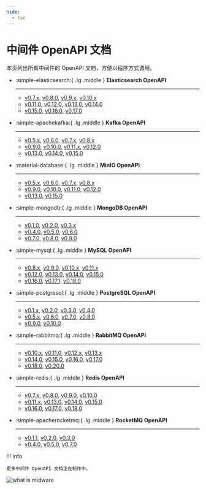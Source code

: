 ```yaml
---
hide:
  - toc
---
```


# 中间件 OpenAPI 文档

本页列出所有中间件的 OpenAPI 文档，方便以程序方式调用。

<div class="grid cards" markdown>

-   :simple-elasticsearch:{ .lg .middle } __Elasticsearch OpenAPI__

    ---

    - [v0.7.x](mcamel/elasticsearch/elasticsearch-v0.7.0.md), [v0.8.0](mcamel/elasticsearch/elasticsearch-v0.8.0.md), [v0.9.x](mcamel/elasticsearch/elasticsearch-v0.9.0.md), [v0.10.x](mcamel/elasticsearch/elasticsearch-v0.10.0.md)
    - [v0.11.0](mcamel/elasticsearch/elasticsearch-v0.11.0.md), [v0.12.0](mcamel/elasticsearch/elasticsearch-v0.12.0.md), [v0.13.0](mcamel/elasticsearch/elasticsearch-v0.13.0.md), [v0.14.0](mcamel/elasticsearch/elasticsearch-v0.14.0.md)
    - [v0.15.0](mcamel/elasticsearch/elasticsearch-v0.15.0.md), [v0.16.0](mcamel/elasticsearch/elasticsearch-v0.16.0.md), [v0.17.0](mcamel/elasticsearch/elasticsearch-v0.17.0.md)

-   :simple-apachekafka:{ .lg .middle } __Kafka OpenAPI__

    ---

    - [v0.5.x](mcamel/kafka/kafka-v0.5.0.md), [v0.6.0](mcamel/kafka/kafka-v0.6.0.md), [v0.7.x](mcamel/kafka/kafka-v0.7.0.md), [v0.8.x](mcamel/kafka/kafka-v0.8.0.md)
    - [v0.9.0](mcamel/kafka/kafka-v0.9.0.md), [v0.10.0](mcamel/kafka/kafka-v0.10.0.md), [v0.11.x](mcamel/kafka/kafka-v0.11.0.md), [v0.12.0](mcamel/kafka/kafka-v0.12.0.md)
    - [v0.13.0](mcamel/kafka/kafka-v0.13.0.md), [v0.14.0](mcamel/kafka/kafka-v0.14.0.md), [v0.15.0](mcamel/kafka/kafka-v0.15.0.md)

-   :material-database:{ .lg .middle } __MinIO OpenAPI__

    ---

    - [v0.5.x](mcamel/minio/minio-v0.5.0.md), [v0.6.0](mcamel/minio/minio-v0.6.0.md), [v0.7.x](mcamel/minio/minio-v0.7.0.md), [v0.8.x](mcamel/minio/minio-v0.8.0.md)
    - [v0.9.0](mcamel/minio/minio-v0.9.0.md), [v0.10.0](mcamel/minio/minio-v0.10.0.md), [v0.11.0](mcamel/minio/minio-v0.11.0.md), [v0.12.0](mcamel/minio/minio-v0.12.0.md)
    - [v0.13.0](mcamel/minio/minio-v0.13.0.md), [v0.15.0](mcamel/minio/minio-v0.15.0.md)

-   :simple-mongodb:{ .lg .middle } __MongoDB OpenAPI__

    ---

    - [v0.1.0](mcamel/mongodb/mongodb-v0.1.0.md), [v0.2.0](mcamel/mongodb/mongodb-v0.2.0.md), [v0.3.x](mcamel/mongodb/mongodb-v0.3.0.md)
    - [v0.4.0](mcamel/mongodb/mongodb-v0.4.0.md), [v0.5.0](mcamel/mongodb/mongodb-v0.5.0.md), [v0.6.0](mcamel/mongodb/mongodb-v0.6.0.md)
    - [v0.7.0](mcamel/mongodb/mongodb-v0.7.0.md), [v0.8.0](mcamel/mongodb/mongodb-v0.8.0.md), [v0.9.0](mcamel/mongodb/mongodb-v0.9.0.md)

-   :simple-mysql:{ .lg .middle } __MySQL OpenAPI__

    ---

    - [v0.8.x](mcamel/mysql/mysql-v0.8.0.md), [v0.9.0](mcamel/mysql/mysql-v0.9.0.md), [v0.10.x](mcamel/mysql/mysql-v0.10.0.md), [v0.11.x](mcamel/mysql/mysql-v0.11.0.md)
    - [v0.12.0](mcamel/mysql/mysql-v0.12.0.md), [v0.13.0](mcamel/mysql/mysql-v0.13.0.md), [v0.14.0](mcamel/mysql/mysql-v0.14.0.md), [v0.15.0](mcamel/mysql/mysql-v0.15.0.md)
    - [v0.16.0](mcamel/mysql/mysql-v0.16.0.md), [v0.17.1](mcamel/mysql/mysql-v0.17.1.md), [v0.18.0](mcamel/mysql/mysql-v0.18.0.md)

-   :simple-postgresql:{ .lg .middle } __PostgreSQL OpenAPI__

    ---

    - [v0.1.x](mcamel/postgresql/postgresql-v0.1.0.md), [v0.2.0](mcamel/postgresql/postgresql-v0.2.0.md), [v0.3.0](mcamel/postgresql/postgresql-v0.3.0.md), [v0.4.0](mcamel/postgresql/postgresql-v0.4.0.md)
    - [v0.5.x](mcamel/postgresql/postgresql-v0.5.0.md), [v0.6.0](mcamel/postgresql/postgresql-v0.6.0.md), [v0.7.0](mcamel/postgresql/postgresql-v0.7.0.md), [v0.8.0](mcamel/postgresql/postgresql-v0.8.0.md)
    - [v0.9.0](mcamel/postgresql/postgresql-v0.9.0.md), [v0.10.0](mcamel/postgresql/postgresql-v0.10.0.md)

-   :simple-rabbitmq:{ .lg .middle } __RabbitMQ OpenAPI__

    ---

    - [v0.10.x](mcamel/rabbitmq/rabbitmq-v0.10.0.md), [v0.11.0](mcamel/rabbitmq/rabbitmq-v0.11.0.md), [v0.12.x](mcamel/rabbitmq/rabbitmq-v0.12.0.md), [v0.13.x](mcamel/rabbitmq/rabbitmq-v0.13.0.md)
    - [v0.14.0](mcamel/rabbitmq/rabbitmq-v0.14.0.md), [v0.15.0](mcamel/rabbitmq/rabbitmq-v0.15.0.md), [v0.16.0](mcamel/rabbitmq/rabbitmq-v0.16.0.md), [v0.17.0](mcamel/rabbitmq/rabbitmq-v0.17.0.md)
    - [v0.18.0](mcamel/rabbitmq/rabbitmq-v0.18.0.md), [v0.20.0](mcamel/rabbitmq/rabbitmq-v0.20.0.md)

-   :simple-redis:{ .lg .middle } __Redis OpenAPI__

    ---

    - [v0.7.x](mcamel/redis/redis-v0.7.0.md), [v0.8.0](mcamel/redis/redis-v0.8.0.md), [v0.9.0](mcamel/redis/redis-v0.9.0.md), [v0.10.0](mcamel/redis/redis-v0.10.0.md)
    - [v0.11.x](mcamel/redis/redis-v0.11.0.md), [v0.13.0](mcamel/redis/redis-v0.13.0.md), [v0.14.0](mcamel/redis/redis-v0.14.0.md), [v0.15.0](mcamel/redis/redis-v0.15.0.md)
    - [v0.16.0](mcamel/redis/redis-v0.16.0.md), [v0.17.0](mcamel/redis/redis-v0.17.0.md), [v0.18.0](mcamel/redis/redis-v0.18.0.md)

-   :simple-apacherocketmq:{ .lg .middle } __RocketMQ OpenAPI__

    ---

    - [v0.1.1](mcamel/rocketmq/rocketmq-v0.1.1.md), [v0.2.0](mcamel/rocketmq/rocketmq-v0.2.0.md), [v0.3.0](mcamel/rocketmq/rocketmq-v0.3.0.md)
    - [v0.4.0](mcamel/rocketmq/rocketmq-v0.4.0.md), [v0.5.0](mcamel/rocketmq/rocketmq-v0.5.0.md), [v0.7.0](mcamel/rocketmq/rocketmq-v0.7.0.md)

</div>

!!! info

    更多中间件 OpenAPI 文档正在制作中。

![what is midware](https://docs.daocloud.io/daocloud-docs-images/docs/openapi/images/middleware02.jpeg)
